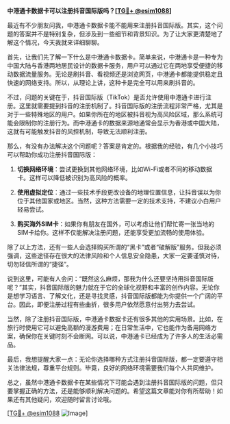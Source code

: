 **中港通卡数据卡可以注册抖音国际版吗？[[TG💪+ @esim1088](https://t.me/s/esim1088)]**

最近有不少朋友问我，中港通卡数据卡能不能用来注册抖音国际版。其实，这个问题的答案并不是特别复杂，但涉及到一些细节和背景知识。为了让大家更清楚地了解这个情况，今天我就来详细聊聊。

首先，让我们先了解一下什么是中港通卡数据卡。简单来说，中港通卡是一种专为中国大陆与香港两地居民设计的数据卡服务，用户可以通过它在两地享受便捷的移动数据流量服务。无论是刷抖音、看视频还是浏览网页，中港通卡都能提供稳定且快速的网络支持。所以，从理论上讲，这种卡是完全可以用来刷抖音的。

不过，问题的关键在于，抖音国际版（TikTok）是否允许使用中港通卡进行注册。这里就需要提到抖音的注册机制了。抖音国际版的注册流程非常严格，尤其是对于一些特殊地区的用户。如果你所在的地区被抖音视为高风险区域，那么系统可能会限制你的注册行为。而中港通卡的数据来源地通常会显示为香港或中国大陆，这就有可能触发抖音的风控机制，导致无法顺利注册。

那么，有没有办法解决这个问题呢？答案是肯定的。根据我的经验，有几个小技巧可以帮助你成功注册抖音国际版：

1. **切换网络环境**：尝试更换到其他网络环境，比如Wi-Fi或者不同的移动数据卡。这样可以降低被识别为高风险的概率。
   
2. **使用虚拟定位**：通过一些技术手段更改设备的地理位置信息，让抖音误以为你位于其他国家或地区。当然，这种方法需要一定的技术支持，不建议小白用户轻易尝试。

3. **购买海外SIM卡**：如果你有朋友在国外，可以考虑让他们帮忙寄一张当地的SIM卡给你。这样不仅能解决注册问题，还能享受更加流畅的使用体验。

除了以上方法，还有一些人会选择购买所谓的“黑卡”或者“破解版”服务。但我必须强调，这些途径存在很大的法律风险和个人信息安全隐患，大家一定要谨慎对待，切勿轻信所谓的“捷径”。

说到这里，可能有人会问：“既然这么麻烦，那我为什么还要坚持用抖音国际版呢？”其实，抖音国际版的魅力就在于它的全球化视野和丰富的创作内容。无论你是想学习语言、了解文化，还是寻找灵感，抖音国际版都能为你提供一个广阔的平台。因此，即便注册过程有些曲折，很多用户依然愿意付出努力去尝试。

当然，除了注册抖音国际版，中港通卡数据卡还有很多其他的实用场景。比如，在旅行时使用它可以避免高额的漫游费用；在日常生活中，它也能作为备用网络方案，确保你在关键时刻不会断网。可以说，中港通卡已经成为了许多人的生活必需品。

最后，我想提醒大家一点：无论你选择哪种方式注册抖音国际版，都一定要遵守相关法律法规，尊重平台规则。毕竟，良好的网络环境需要我们每个人共同维护。

总之，虽然中港通卡数据卡在某些情况下可能会遇到注册抖音国际版的问题，但只要掌握正确的方法，还是能够顺利解决问题的。希望这篇文章能对你有所帮助！如果还有其他疑问，欢迎随时留言讨论哦。

[[TG💪+ @esim1088](https://t.me/s/esim1088) ![Image](https://i.postimg.cc/4NQfJmqS/Snipaste-2025-05-13-00-14-12.png)]